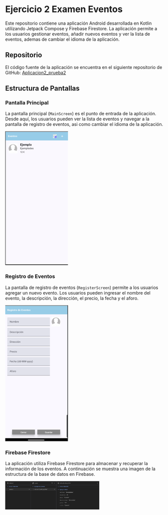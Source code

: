 # Ejercicio 2 Examen Eventos

Este repositorio contiene una aplicación Android desarrollada en Kotlin utilizando Jetpack Compose y Firebase Firestore. La aplicación permite a los usuarios gestionar eventos, añadir nuevos eventos y ver la lista de eventos, ademas de cambiar el idioma de la aplicación.

## Repositorio

El código fuente de la aplicación se encuentra en el siguiente repositorio de GitHub: [Aplicacion2_prueba2](https://github.com/jmartter/Aplicacion2_prueba2.git)

## Estructura de Pantallas

### Pantalla Principal

La pantalla principal (`MainScreen`) es el punto de entrada de la aplicación. Desde aquí, los usuarios pueden ver la lista de eventos y navegar a la pantalla de registro de eventos, asi como cambiar el idioma de la aplicación.

<img src="app/src/main/res/drawable/pantalla1.png" alt="Pantalla Principal" width="200"/>

### Registro de Eventos

La pantalla de registro de eventos (`RegisterScreen`) permite a los usuarios agregar un nuevo evento. Los usuarios pueden ingresar el nombre del evento, la descripción, la dirección, el precio, la fecha y el aforo.

<img src="app/src/main/res/drawable/pantalla2.png" alt="Registro de Eventos" width="200"/>

### Firebase Firestore

La aplicación utiliza Firebase Firestore para almacenar y recuperar la información de los eventos. A continuación se muestra una imagen de la estructura de la base de datos en Firebase.

<img src="app/src/main/res/drawable/firebase.png" alt="Firebase Firestore" width="300"/>

